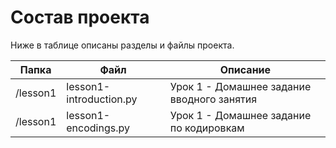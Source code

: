 # Состав проекта

Ниже в таблице описаны разделы и файлы проекта.

| Папка    | Файл                    | Описание                                   |
|----------|-------------------------|--------------------------------------------|
| /lesson1 | lesson1-introduction.py | Урок 1 - Домашнее задание вводного занятия |
| /lesson1 | lesson1-encodings.py    | Урок 1 - Домашнее задание по кодировкам    |
